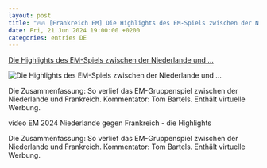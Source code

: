 ```yaml
---
layout: post
title: "🔥🔥 [Frankreich EM] Die Highlights des EM-Spiels zwischen der Niederlande und ..."
date: Fri, 21 Jun 2024 19:00:00 +0200
categories: entries DE
---
```

[Die Highlights des EM-Spiels zwischen der Niederlande und ...](https://www.sportschau.de/fussball/uefa-euro-2024/niederlande-gegen-frankreich-die-highlights,video-em-2024-niederlande-frankreich-zusammenfassung-100.html)

![Die Highlights des EM-Spiels zwischen der Niederlande und ...](https://images.sportschau.de/image/45f7c299-7fcd-43ba-b5d9-768ec9ad4762/AAABkDyWcKk/AAABjwnlFvA/16x9-1280/thumb-niederlande-frankreich-102.jpg)

Die Zusammenfassung: So verlief das EM-Gruppenspiel zwischen der Niederlande und Frankreich. Kommentator: Tom Bartels. Enthält virtuelle Werbung.

video EM 2024 Niederlande gegen Frankreich - die Highlights

Die Zusammenfassung: So verlief das EM-Gruppenspiel zwischen der Niederlande und Frankreich. Kommentator: Tom Bartels. Enthält virtuelle Werbung.

